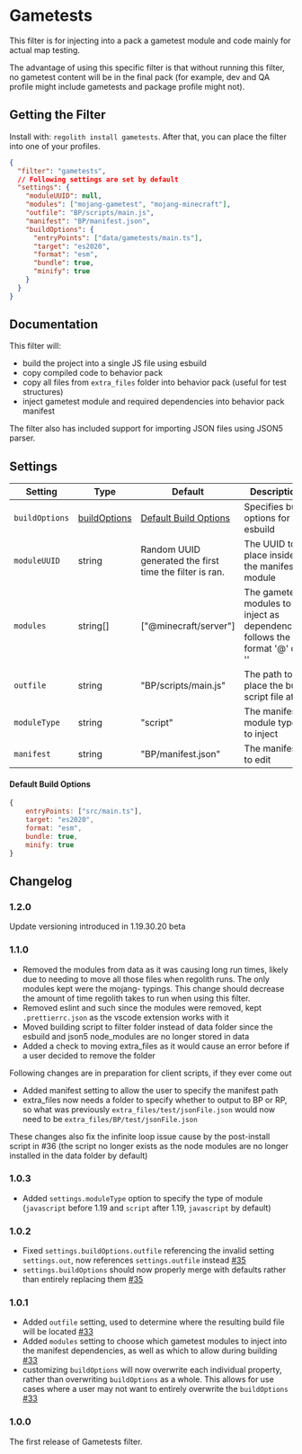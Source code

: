 # Gametests

This filter is for injecting into a pack a gametest module and code mainly for actual map testing.

The advantage of using this specific filter is that without running this filter, no gametest content will be in the final pack (for example, dev and QA profile might include gametests and package profile might not).

## Getting the Filter

Install with: `regolith install gametests`. After that, you can place the filter into one of your profiles.

```json
{
  "filter": "gametests",
  // Following settings are set by default
  "settings": {
    "moduleUUID": null,
    "modules": ["mojang-gametest", "mojang-minecraft"],
    "outfile": "BP/scripts/main.js",
    "manifest": "BP/manifest.json",
    "buildOptions": {
      "entryPoints": ["data/gametests/main.ts"],
      "target": "es2020",
      "format": "esm",
      "bundle": true,
      "minify": true
    }
  }
}
```

## Documentation

This filter will:

- build the project into a single JS file using esbuild
- copy compiled code to behavior pack
- copy all files from `extra_files` folder into behavior pack (useful for test structures)
- inject gametest module and required dependencies into behavior pack manifest

The filter also has included support for importing JSON files using JSON5 parser.

## Settings

| Setting        | Type                                                     | Default                                                 | Description                                                                                           |
| -------------- | -------------------------------------------------------- | ------------------------------------------------------- | ----------------------------------------------------------------------------------------------------- |
| `buildOptions` | [buildOptions](https://esbuild.github.io/api/#build-api) | [Default Build Options](#default-build-options)         | Specifies build options for esbuild                                                                   |
| `moduleUUID`   | string                                                   | Random UUID generated the first time the filter is ran. | The UUID to place inside the manifest module                                                          |
| `modules`      | string[]                                                 | ["@minecraft/server"]                                   | The gametest modules to inject as dependencies, follows the format '<module>@<version>' or '<module>' |
| `outfile`      | string                                                   | "BP/scripts/main.js"                                    | The path to place the built script file at                                                            |
| `moduleType`   | string                                                   | "script"                                                | The manifest module type to inject                                                                    |
| `manifest`     | string                                                   | "BP/manifest.json"                                      | The manifest to edit                                                                                  |

#### Default Build Options

```js
{
    entryPoints: ["src/main.ts"],
    target: "es2020",
    format: "esm",
    bundle: true,
    minify: true
}
```

## Changelog

### 1.2.0

Update versioning introduced in 1.19.30.20 beta

### 1.1.0

- Removed the modules from data as it was causing long run times, likely due to needing to move all those files when regolith runs. The only modules kept were the mojang- typings. This change should decrease the amount of time regolith takes to run when using this filter.
- Removed eslint and such since the modules were removed, kept `.prettierrc.json` as the vscode extension works with it
- Moved building script to filter folder instead of data folder since the esbuild and json5 node_modules are no longer stored in data
- Added a check to moving extra_files as it would cause an error before if a user decided to remove the folder

Following changes are in preparation for client scripts, if they ever come out

- Added manifest setting to allow the user to specify the manifest path
- extra_files now needs a folder to specify whether to output to BP or RP, so what was previously `extra_files/test/jsonFile.json` would now need to be `extra_files/BP/test/jsonFile.json`

These changes also fix the infinite loop issue cause by the post-install script in #36 (the script no longer exists as the node modules are no longer installed in the data folder by default)

### 1.0.3

- Added `settings.moduleType` option to specify the type of module (`javascript` before 1.19 and `script` after 1.19, `javascript` by default)

### 1.0.2

- Fixed `settings.buildOptions.outfile` referencing the invalid setting `settings.out`, now references `settings.outfile` instead [#35](https://github.com/Bedrock-OSS/regolith-filters/pull/35)
- `settings.buildOptions` should now properly merge with defaults rather than entirely replacing them [#35](https://github.com/Bedrock-OSS/regolith-filters/pull/35)

### 1.0.1

- Added `outfile` setting, used to determine where the resulting build file will be located [#33](https://github.com/Bedrock-OSS/regolith-filters/pull/33)
- Added `modules` setting to choose which gametest modules to inject into the manifest dependencies, as well as which to allow during building [#33](https://github.com/Bedrock-OSS/regolith-filters/pull/33)
- customizing `buildOptions` will now overwrite each individual property, rather than overwriting `buildOptions` as a whole. This allows for use cases where a user may not want to entirely overwrite the `buildOptions` [#33](https://github.com/Bedrock-OSS/regolith-filters/pull/33)

### 1.0.0

The first release of Gametests filter.
